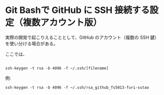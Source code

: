 # Git Bashで GitHub に SSH 接続する設定（複数アカウント版）
実際の開発で起こりえることとして、GitHub のアカウント（複数の SSH 鍵）を使い分ける場合がある。

ここでは、

## 

```console
ssh-keygen -t rsa -b 4096 -f ~/.ssh/[filename]
```
例:
```console
ssh-keygen -t rsa -b 4096 -f ~/.ssh/rsa_github_fs5013-furi-sutao
```
